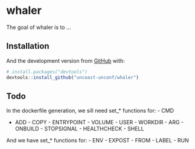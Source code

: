 
<!-- README.md is generated from README.Rmd. Please edit that file -->

# whaler

<!-- badges: start -->

<!-- badges: end -->

The goal of whaler is to
…

## Installation

<!-- You can install the released version of whaler from [CRAN](https://CRAN.R-project.org) with: -->

<!-- ``` r -->

<!-- install.packages("whaler") -->

<!-- ``` -->

And the development version from [GitHub](https://github.com/) with:

``` r
# install.packages("devtools")
devtools::install_github("uncoast-unconf/whaler")
```

## Todo

In the dockerfile generation, we sill need set\_\* functions for: - CMD
- ADD - COPY - ENTRYPOINT - VOLUME - USER - WORKDIR - ARG - ONBUILD -
STOPSIGNAL - HEALTHCHECK - SHELL

And we have set\_\* functions for: - ENV - EXPOST - FROM - LABEL -
RUN

<!-- ## Example -->

<!-- This is a basic example which shows you how to solve a common problem: -->

<!-- ```{r example} -->

<!-- library(whaler) -->

<!-- ## basic example code -->

<!-- ``` -->

<!-- What is special about using `README.Rmd` instead of just `README.md`? You can include R chunks like so: -->

<!-- ```{r cars} -->

<!-- summary(cars) -->

<!-- ``` -->

<!-- You'll still need to render `README.Rmd` regularly, to keep `README.md` up-to-date. -->

<!-- You can also embed plots, for example: -->

<!-- ```{r pressure, echo = FALSE} -->

<!-- plot(pressure) -->

<!-- ``` -->

<!-- In that case, don't forget to commit and push the resulting figure files, so they display on GitHub! -->
